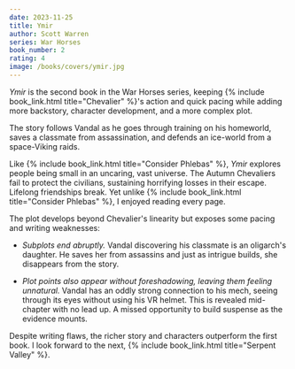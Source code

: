 ```yaml
---
date: 2023-11-25
title: Ymir
author: Scott Warren
series: War Horses
book_number: 2
rating: 4
image: /books/covers/ymir.jpg
---
```


<cite class="book-title">Ymir</cite> is the second book in the War Horses
series, keeping <span class="nowrap">{% include book_link.html
title="Chevalier" %}'s</span> action and quick pacing while adding more
backstory, character development, and a more complex plot.

The story follows Vandal as he goes through training on his homeworld, saves a
classmate from assassination, and defends an ice-world from a space-Viking
raids.

Like {% include book_link.html title="Consider Phlebas" %}, <cite
class="book-title">Ymir</cite> explores people being small in an uncaring,
vast universe. The Autumn Chevaliers fail to protect the civilians, sustaining
horrifying losses in their escape. Lifelong friendships break. Yet unlike {%
include book_link.html title="Consider Phlebas" %}, I enjoyed reading every
page.

The plot develops beyond Chevalier's linearity but exposes some pacing and
writing weaknesses:

- _Subplots end abruptly._ Vandal discovering his classmate is an oligarch's
  daughter. He saves her from assassins and just as intrigue builds, she
  disappears from the story.

- _Plot points also appear without foreshadowing, leaving them feeling
  unnatural._ Vandal has an oddly strong connection to his mech, seeing
  through its eyes without using his VR helmet. This is revealed mid-chapter
  with no lead up. A missed opportunity to build suspense as the evidence
  mounts.

Despite writing flaws, the richer story and characters outperform the first
book. I look forward to the next,
{% include book_link.html title="Serpent Valley" %}.
